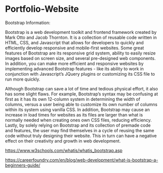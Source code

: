 # Portfolio-Website

Bootstrap Information: 

Bootstrap is a web development toolkit and frontend framework created by Mark Otto and Jacob Thornton. It is a collection of reusable code written in HTML, CSS, and Javascript that allows for developers to quickly and efficiently develop responsive and mobile-first websites. Some great features of Bootstrap are its responsive grid system, ability to easily resize images based on screen size, and several pre-designed web components. In addition, you can make more efficient and responsive websites by implementing advanced Bootstrap features - like its ability to work in conjunction with Javascript’s JQuery plugins or customizing its CSS file to run more quickly.

Although Bootstrap can save a lot of time and tedious physical effort, it also has some slight flaws. For example, Bootstrap’s syntax may be confusing at first as it has its own 12-column system in determining the width of columns, versus a user being able to customize its own number of columns within its system using vanilla CSS. In addition, Bootstrap may cause an increase in load times for websites as its files are larger than what is normally needed when creating ones own CSS files, reducing efficiency. Lastly, by solely relying on Bootstrap and its collection of premade code and features, the user may find themselves in a cycle of reusing the same code without truly designing their website. This in turn can have a negative effect on their creativity and growth in web development.

https://www.w3schools.com/whatis/whatis_bootstrap.asp

https://careerfoundry.com/en/blog/web-development/what-is-bootstrap-a-beginners-guide/
